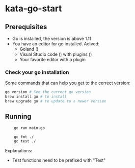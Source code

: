 # kata-go-start

## Prerequisites

* Go is installed, the version is above 1.11
* You have an editor for go installed. Adived:
  * Goland ()
  * Visual Studio code () with plugins ()
  * Your favorite editor with a plugin

### Check your go installation

Some commands that can help you get to the correct version:

```bash
go version # See the current go version
brew install go # to install
brew upgrade go # to update to a newer version
```

## Running

```bash
    go run main.go

    go fmt ./
    go test ./
```

Explanations:

* Test functions need to be prefixed with "Test"


